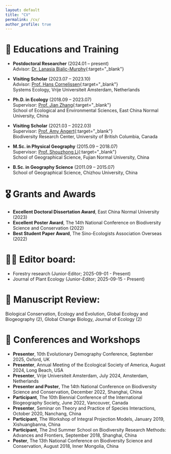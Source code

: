 ```yaml
---
layout: default
title: "CV"
permalink: /cv/
author_profile: true
---
```


# 📖 Educations and Training
- **Postdoctoral Researcher** (2024.01 – present)  
  Advisor: [Dr. Lanasia Bialic-Murphy](https://crowtherlab.com/dr-lalasia-bialic-murphy/){:target="_blank"}

- **Visiting Scholar** (2023.07 – 2023.10)  
  Advisor: [Prof. Hans Cornelissen](https://research.vu.nl/en/persons/hans-cornelissen){:target="_blank"}  
  Systems Ecology, Vrije Universiteit Amsterdam, Netherlands

- **Ph.D. in Ecology** (2018.09 – 2023.07)  
  Supervisor: [Prof. Jian Zhang](https://ecoinfor.github.io/index.html){:target="_blank"}  
  School of Ecological and Environmental Sciences, East China Normal University, China

- **Visiting Scholar** (2021.03 – 2022.03)  
  Supervisor: [Prof. Amy Angert](https://angert.github.io/people.html){:target="_blank"}  
  Biodiversity Research Center, University of British Columbia, Canada

- **M.Sc. in Physical Geography** (2015.09 – 2018.07)  
  Supervisor: [Prof. Shouzhong Li](https://geo.fjnu.edu.cn/dd/84/c4964a187780/page.htm){:target="_blank"}  
  School of Geographical Science, Fujian Normal University, China

- **B.Sc. in Geography Science** (2011.09 – 2015.07)  
  School of Geographical Science, Chizhou University, China

# 🎖 Grants and Awards
- **Excellent Doctoral Dissertation Award**, East China Normal University (2023)
- **Excellent Poster Award**, The 14th National Conference on Biodiversity Science and Conservation (2022)
- **Best Student Paper Award**, The Sino-Ecologists Association Overseas (2022)

# 🧑‍🏫 Editor board:
- Forestry research (Junior-Editor; 2025-09-01 - Present)
- Journal of Plant Ecology (Junior-Editor; 2025-09-15 - Present)

# 👀 Manuscript Review:
Biological Conservation, Ecology and Evolution, Global Ecology and Biogeography (2), Global Change Biology, Journal of Ecology (2)

# 💬 Conferences and Workshops
- **Presenter**, 10th Evolutionary Demography Conference, September 2025, Oxford, UK
- **Presenter**, Annual Meeting of the Ecological Society of America, August 2024, Long Beach, USA  
- **Presenter**, Vrije Universiteit Amsterdam, July 2024, Amsterdam, Netherlands  
- **Presenter and Poster**, The 14th National Conference on Biodiversity Science and Conservation, December 2022, Shanghai, China  
- **Participant**, The 10th Biennial Conference of the International Biogeography Society, June 2022, Vancouver, Canada  
- **Presenter**, Seminar on Theory and Practice of Species Interactions, October 2020, Nanchang, China  
- **Participant**, The Workshop of Integral Projection Models, January 2019, Xishuangbanna, China  
- **Participant**, The 2nd Summer School on Biodiversity Research Methods: Advances and Frontiers, September 2018, Shanghai, China  
- **Poster**, The 13th National Conference on Biodiversity Science and Conservation, August 2018, Inner Mongolia, China  
